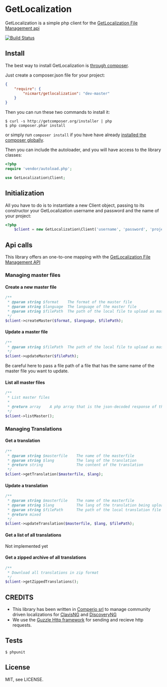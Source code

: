 # GetLocalization

GetLocalization is a simple php client for the [GetLocalization File Management api](http://www.getlocalization.com/library/api/get-localization-file-management-api/)

[![Build Status](https://secure.travis-ci.org/nicmart/Functionals.png?branch=master)](http://travis-ci.org/nicmart/GetLocalization)

## Install

The best way to install GetLocalization is [through composer](http://getcomposer.org).

Just create a composer.json file for your project:

```JSON
{
    "require": {
        "nicmart/getlocalization": "dev-master"
    }
}
```

Then you can run these two commands to install it:

    $ curl -s http://getcomposer.org/installer | php
    $ php composer.phar install

or simply run `composer install` if you have have already [installed the composer globally](http://getcomposer.org/doc/00-intro.md#globally).

Then you can include the autoloader, and you will have access to the library classes:

```php
<?php
require 'vendor/autoload.php';

use GetLocalization\Client;
```

## Initialization

All you have to do is to instantiate a new Client object, passing to its constructor your GetLocalization username and
password and the name of your project:

```php
<?php
    $client = new GetLocalization\Client('username', 'password', 'projectname');
```

## Api calls
This library offers an one-to-one mapping with the
[GetLocalization File Management API](http://www.getlocalization.com/library/api/get-localization-file-management-api/)

### Managing master files

#### Create a new master file
```php
/**
 * @param string $format    The format of the master file
 * @param string $language  The language of the master file
 * @param string $filePath  The path of the local file to upload as master file
 */
$client->createMaster($format, $language, $filePath);
```

#### Update a master file
```php
/**
 * @param string $filePath  The path of the local file to upload as master file
 */
$client->updateMaster($filePath);
```
Be careful here to pass a file path of a file that has the same name of the master file you want to update.

#### List all master files
```php
/**
 * List master files
 *
 * @return array    A php array that is the json-decoded response of the get call
 */
$client->listMaster();
```
### Managing Translations
#### Get a translation
```php
/**
 * @param string $masterfile    The name of the masterfile 
 * @param string $lang          The lang of the translation
 * @return string               The content of the translation
 */
$client->getTranslation($masterfile, $lang);
```

#### Update a translation
```php
/**
 * @param string $masterfile    The name of the masterfile
 * @param string $lang          The lang of the translation being uploaded
 * @param string $filePath      The path of the local translation file
 * @return mixed
 */
$client->updateTranslation($masterfile, $lang, $filePath);
```

#### Get a list of all translations
Not implemented yet

#### Get a zipped archive of all translations
```php
/**
 * Download all translations in zip format
 */
$client->getZippedTranslations();
```


CREDITS
-----
* This library has been written in [Comperio srl](http://www.comperio.it) to manage community driven localizations
 for [ClavisNG](http://www.comperio.it/soluzioni/clavisng/un-gestionale-per-reti-di-biblioteche/)
 and [DiscoveryNG](http://www.comperio.it/soluzioni/discoveryng/panoramica/)
* We use the [Guzzle Http framework](http://guzzlephp.org/) for sending and recieve http requests.

Tests
-----

    $ phpunit

License
-------
MIT, see LICENSE.

